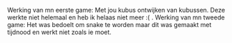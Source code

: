 Werking van mn eerste game: Met jou kubus ontwijken van kubussen. Deze werkte niet helemaal en heb ik helaas niet meer :( .
Werking van mn tweede game: Het was bedoelt om snake te worden maar dit was gemaakt met tijdnood en werkt niet zoals ie moet.
